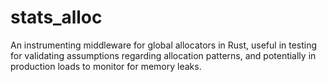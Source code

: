 # stats_alloc

An instrumenting middleware for global allocators in Rust, useful in testing
for validating assumptions regarding allocation patterns, and potentially in
production loads to monitor for memory leaks.

 
